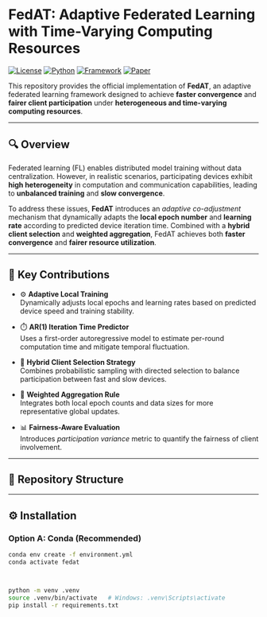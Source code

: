 # FedAT: Adaptive Federated Learning with Time-Varying Computing Resources

[![License](https://img.shields.io/badge/License-Apache%202.0-blue.svg)](./LICENSE)
[![Python](https://img.shields.io/badge/Python-3.8+-brightgreen.svg)]()
[![Framework](https://img.shields.io/badge/PyTorch-2.0+-red.svg)]()
[![Paper](https://img.shields.io/badge/Preprint-ICTExpress%202025-blue.svg)]()

This repository provides the official implementation of **FedAT**, an adaptive federated learning framework designed to achieve **faster convergence** and **fairer client participation** under **heterogeneous and time-varying computing resources**.

---

## 🔍 Overview

Federated learning (FL) enables distributed model training without data centralization. However, in realistic scenarios, participating devices exhibit **high heterogeneity** in computation and communication capabilities, leading to **unbalanced training** and **slow convergence**.

To address these issues, **FedAT** introduces an *adaptive co-adjustment* mechanism that dynamically adapts the **local epoch number** and **learning rate** according to predicted device iteration time. Combined with a **hybrid client selection** and **weighted aggregation**, FedAT achieves both **faster convergence** and **fairer resource utilization**.

---

## 🧩 Key Contributions

- ⚙️ **Adaptive Local Training**  
  Dynamically adjusts local epochs and learning rates based on predicted device speed and training stability.

- ⏱️ **AR(1) Iteration Time Predictor**  
  Uses a first-order autoregressive model to estimate per-round computation time and mitigate temporal fluctuation.

- 🔀 **Hybrid Client Selection Strategy**  
  Combines probabilistic sampling with directed selection to balance participation between fast and slow devices.

- 🧮 **Weighted Aggregation Rule**  
  Integrates both local epoch counts and data sizes for more representative global updates.

- 📊 **Fairness-Aware Evaluation**  
  Introduces *participation variance* metric to quantify the fairness of client involvement.

---

## 📁 Repository Structure


---

## ⚙️ Installation

### Option A: Conda (Recommended)
```bash
conda env create -f environment.yml
conda activate fedat



python -m venv .venv
source .venv/bin/activate   # Windows: .venv\Scripts\activate
pip install -r requirements.txt
